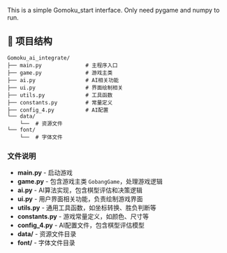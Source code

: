 This is a simple Gomoku_start interface.
Only need pygame and numpy to run.

## 📁 项目结构

```
Gomoku_ai_integrate/
├── main.py              # 主程序入口
├── game.py              # 游戏主类
├── ai.py                # AI相关功能
├── ui.py                # 界面绘制相关
├── utils.py             # 工具函数
├── constants.py         # 常量定义
├── config_4.py          # AI配置
└── data/
    └──  # 资源文件
└── font/
    └──  # 字体文件
```

### 文件说明

- **main.py** - 启动游戏
- **game.py** - 包含游戏主类 `GobangGame`，处理游戏逻辑
- **ai.py** - AI算法实现，包含棋型评估和决策逻辑
- **ui.py** - 用户界面相关功能，负责绘制游戏界面
- **utils.py** - 通用工具函数，如坐标转换、胜负判断等
- **constants.py** - 游戏常量定义，如颜色、尺寸等
- **config_4.py** - AI配置文件，包含棋型评估模型
- **data/** - 资源文件目录
- **font/** - 字体文件目录
